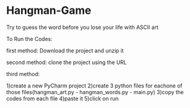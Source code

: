 # Hangman-Game
Try to guess the word before you lose your life with ASCII art

To Run the Codes:

first method:
Download the project and unzip it


second method:
clone the project using the URL


third method:

1)create a new PyCharm project
2)create 3 python files for eachone of those files(hangman_art.py - hangman_words.py - main.py)
3)copy the codes from each file
4)paste it 
5)click on run
